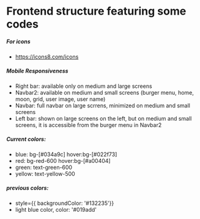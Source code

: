 # Frontend structure featuring some codes

##### For icons
- https://icons8.com/icons

##### Mobile Responsiveness
- Right bar: available only on medium and large screens
- Navbar2: available on medium and small screens (burger menu, home, moon, grid, user image, user name)
- Navbar: full navbar on large scrrens, minimized on medium and small screens
- Left bar: shown on large screens on the left, but on medium and small screens, it is accessible from the burger menu in Navbar2

##### Current colors:
- blue: bg-[#034a9c]  hover:bg-[#022f73]
- red: bg-red-600 hover:bg-[#a00404]
- green: text-green-600
- yellow: text-yellow-500

##### previous colors: 
- style={{ backgroundColor: '#132235'}}
- light blue color, color: '#019add'
